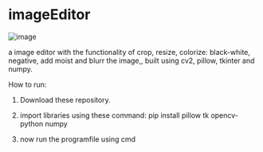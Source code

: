 # imageEditor
![image](https://github.com/AskMas1/imageEditor/assets/71538910/fe9ed321-94c7-4027-8755-b022a0c4fd86)

a image editor with the functionality of crop, resize, colorize: black-white, negative, add moist and blurr the image,, built using cv2, pillow, tkinter and numpy.


How to run:

1. Download these repository.
2. import libraries using these command:
       pip install pillow tk opencv-python numpy

3. now run the programfile using cmd

